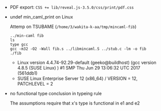 - PDF export:
    `CSS += lib/reveal.js-3.5.0/css/print/pdf.css`

- undef min_caml_print on Linux

    Attemp on TSUBAME (`/home/3/wakita-k-aa/tmp/mincaml-fib`)

    ~~~ {.bash}
    ../min-caml fib
    ls
    type gcc
    gcc -m32 -O2 -Wall fib.s ../libmincaml.S ../stub.c -lm -o fib
    ./fib
    ~~~    

    - Linux version 4.4.74-92.29-default (geeko@buildhost) (gcc version 4.8.5 (SUSE Linux) ) #1 SMP Thu Jun 29 13:06:32 UTC 2017 (561ddb1)
    - SUSE Linux Enterprise Server 12 (x86_64) / VERSION = 12, PATCHLEVEL = 2

- no functional type conclusion in typeing rule

    The assumptions require that x's type is functional in e1 and e2
